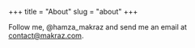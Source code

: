 +++
title = "About"
slug = "about"
+++

Follow me, @hamza_makraz and send me an email at [contact@makraz.com](mailto:contact@makraz.com).